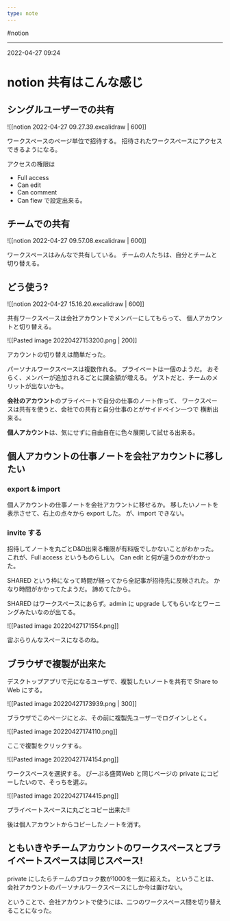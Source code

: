 ```yaml
---
type: note
---
```


#notion 

---
2022-04-27  09:24

# notion  共有はこんな感じ

## シングルユーザーでの共有

![[notion 2022-04-27 09.27.39.excalidraw | 600]]

ワークスペースのページ単位で招待する。
招待されたワークスペースにアクセスできるようになる。

アクセスの権限は
- Full access
- Can edit
- Can comment
- Can fiew
で設定出来る。


## チームでの共有

![[notion 2022-04-27 09.57.08.excalidraw | 600]]

ワークスペースはみんなで共有している。
チームの人たちは、自分とチームと切り替える。


## どう使う?


![[notion 2022-04-27 15.16.20.excalidraw | 600]]

共有ワークスペースは会社アカウントでメンバーにしてもらって、
個人アカウントと切り替える。

![[Pasted image 20220427153200.png | 200]]

アカウントの切り替えは簡単だった。

パーソナルワークスペースは複数作れる。
プライベートは一個のようだ。
おそらく、メンバーが追加されるごとに課金額が増える。
ゲストだと、チームのメリットが出ないかも。


**会社のアカウント**のプライベートで自分の仕事のノート作って、
ワークスペースは共有を使うと、会社での共有と自分仕事のとがサイドペイン一つで
横断出来る。

**個人アカウント**は、気にせずに自由自在に色々展開して試せる出来る。


## 個人アカウントの仕事ノートを会社アカウントに移したい
 
### export & import
個人アカウントの仕事ノートを会社アカウントに移せるか。
移したいノートを表示させて、右上の点々から export した。
が、import できない。

### invite する
招待してノートを丸ごとD&D出来る権限が有料版でしかないことがわかった。
これが、Full access というものらしい。
Can edit と何が違うのかがわかった。

SHARED という枠になって時間が経ってから全記事が招待先に反映された。
かなり時間がかかってたようだ。
諦めてたから。

SHARED はワークスペースにあらず。admin に upgrade してもらいなとワーニングみたいなのが出てる。

![[Pasted image 20220427171554.png]]

宙ぶらりんなスペースになるのね。


## ブラウザで複製が出来た
デスクトップアプリで元になるユーザで、複製したいノートを共有で Share to Web にする。

![[Pasted image 20220427173939.png | 300]]

ブラウザでこのページにとぶ、その前に複製先ユーザーでログインしとく。

![[Pasted image 20220427174110.png]]

ここで複製をクリックする。

![[Pasted image 20220427174154.png]]

ワークスペースを選択する。
ぴーぷる盛岡Web と同じページの private にコピーしたいので、そっちを選ぶ。

![[Pasted image 20220427174415.png]]

プライベートスペースに丸ごとコピー出来た!!

後は個人アカウントからコピーしたノートを消す。

## ともいきやチームアカウントのワークスペースとプライベートスペースは同じスペース!

private にしたらチームのブロック数が1000を一気に超えた。
ということは、会社アカウントのパーソナルワークスペースにしか今は置けない。

ということで、会社アカウントで使うには、二つのワークスペース間を切り替えることになった。






